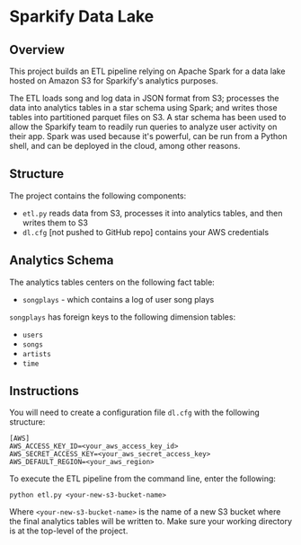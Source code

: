 # Sparkify Data Lake

## Overview

This project builds an ETL pipeline relying on Apache Spark for a data lake
hosted on Amazon S3 for Sparkify's analytics purposes.

The ETL loads song and log data in JSON format from S3; processes the data into
analytics tables in a star schema using Spark; and writes those tables into
partitioned parquet files on S3. A star schema has been used to allow the
Sparkify team to readily run queries to analyze user activity on their app.
Spark was used because it's powerful, can be run from a Python shell, and can
be deployed in the cloud, among other reasons.

## Structure

The project contains the following components:

* `etl.py` reads data from S3, processes it into analytics tables, and then writes them to S3
* `dl.cfg` [not pushed to GitHub repo] contains your AWS credentials 

## Analytics Schema

The analytics tables centers on the following fact table:

* `songplays` - which contains a log of user song plays

`songplays` has foreign keys to the following dimension tables:

* `users`
* `songs`
* `artists`
* `time`

## Instructions

You will need to create a configuration file `dl.cfg` with the following
structure:

```
[AWS]
AWS_ACCESS_KEY_ID=<your_aws_access_key_id>
AWS_SECRET_ACCESS_KEY=<your_aws_secret_access_key>
AWS_DEFAULT_REGION=<your_aws_region>
```

To execute the ETL pipeline from the command line, enter the following:

```
python etl.py <your-new-s3-bucket-name>
```

Where `<your-new-s3-bucket-name>` is the name of a new S3 bucket where the final
analytics tables will be written to. Make sure your working directory is at the
top-level of the project.
